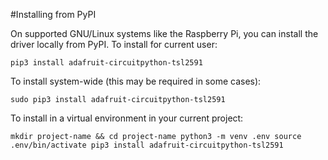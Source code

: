#Installing from PyPI

On supported GNU/Linux systems like the Raspberry Pi, you can install the driver locally from PyPI. To install for current user:

`pip3 install adafruit-circuitpython-tsl2591`

To install system-wide (this may be required in some cases):

`sudo pip3 install adafruit-circuitpython-tsl2591`

To install in a virtual environment in your current project:

`mkdir project-name && cd project-name
python3 -m venv .env
source .env/bin/activate
pip3 install adafruit-circuitpython-tsl2591`
